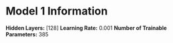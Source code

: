 # Model 1 Information

**Hidden Layers:** [128]
**Learning Rate:** 0.001
**Number of Trainable Parameters:** 385
